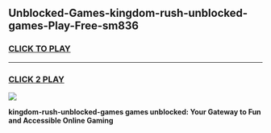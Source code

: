 
## Unblocked-Games-kingdom-rush-unblocked-games-Play-Free-sm836
<h3>
<a href="https://premium76.site?title=kingdom-rush-unblocked-games&ref=23A">CLICK TO PLAY</a></h3>
<hr>

<h3>
<a href="https://premium76.site?title=kingdom-rush-unblocked-games&ref=23A">CLICK 2 PLAY</a>
  
</h3>

<a href="https://premium76.site?title=kingdom-rush-unblocked-games&ref=23A"><img src="https://clearcache.store/games.png"></a>


**kingdom-rush-unblocked-games games unblocked: Your Gateway to Fun and Accessible Online Gaming**
